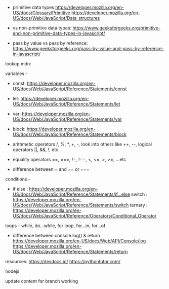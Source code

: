 * primitive data types
https://developer.mozilla.org/en-US/docs/Glossary/Primitive
https://developer.mozilla.org/en-US/docs/Web/JavaScript/Data_structures

* vs non-primitive data types:
https://www.geeksforgeeks.org/primitive-and-non-primitive-data-types-in-javascript/

* pass by value vs pass by reference:
https://www.geeksforgeeks.org/pass-by-value-and-pass-by-reference-in-javascript/

lookup mdn:

variables -
  * const: https://developer.mozilla.org/en-US/docs/Web/JavaScript/Reference/Statements/const
  * let: https://developer.mozilla.org/en-US/docs/Web/JavaScript/Reference/Statements/let
  * var: https://developer.mozilla.org/en-US/docs/Web/JavaScript/Reference/Statements/var

* block: https://developer.mozilla.org/en-US/docs/Web/JavaScript/Reference/Statements/block

* arithmetic operators
/, %, *, +, -,
look into others like ++, --,
logical operators
||, &&, !, etc
* equality operators
==, ===, !=, !==, <, <=, >, >=, ...etc
* difference between = and == or ===

conditions -
  * if else : https://developer.mozilla.org/en-US/docs/Web/JavaScript/Reference/Statements/if...else
  switch : https://developer.mozilla.org/en-US/docs/Web/JavaScript/Reference/Statements/switch
  ternary : https://developer.mozilla.org/en-US/docs/Web/JavaScript/Reference/Operators/Conditional_Operator

loops -
  while, do...while, for loop, for...in, for...of

* difference between console.log() & return
https://developer.mozilla.org/en-US/docs/Web/API/Console/log
https://developer.mozilla.org/en-US/docs/Web/JavaScript/Reference/Statements/return

resources:
https://devdocs.io/
https://pythontutor.com/

nodejs

update content for branch working
